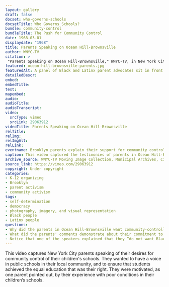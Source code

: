 ```yaml
--- 
layout: gallery
draft: false
docset: who-governs-schools
docsetTitle: Who Governs Schools?
bundle: community-control
bundleTitle: The Push for Community Control
date: 1968-03-01
displaydate: "1968"
title: Parents Speaking on Ocean Hill-Brownsville
author: WNYC-TV
citation: >
 "Parents Speaking on Ocean Hill-Brownsville," WNYC-TV, in New York City Civil Rights History Project, Accessed: [Month Day, Year], https://nyccivilrightshistory.org/gallery/ocean-hill-brownsville-parents.
featured: ocean-hill-brownsville-parents.jpg
featuredAlt: A panel of Black and Latinx parent advocates sit in front of microphones in a TV studio. Some parents read written remarks and some listen. 
detailedDescr: 
embed: 
embedTitle: 
text: 
mapembed: 
audio: 
audioTitle: 
audioTranscript: 
video: 
  srcType: vimeo
  srcLink: 29063912
videoTitle: Parents Speaking on Ocean Hill-Brownsville
relTitle: 
relImg: 
relImgAlt: 
relLink: 
eventname: Brooklyn parents explain their support for community control. 
caption: This video captured the testimonies of parents in Ocean Hill-Brownsville who discussed their desire for change in schools in their community.
archive_source: WNYC-TV Moving Image Collection, Municipal Archives, City of New York
source_link: https://vimeo.com/29063912 
copyright: Under copyright
categories: 
- K-12 organizing
- Brooklyn
- parent activism
- community activism
tags: 
- self-determination
- democracy
- photography, imagery, and visual representation
- Black people
- Latinx people
questions: 
- Why did the parents in Ocean Hill-Brownsville want community-controlled schools? 
- What did the parents' comments demonstrate about their commitment to their children’s education? What did it show about how the city’s schools were operated?
- Notice that one of the speakers explained that they “do not want Black Power.” What do you think they meant by this? Why do you think they said this in this context? 
--- 
```

 
This video captures New York City parents speaking of their desires for community control of their children's schools. They wanted to have a voice in public schools in their local community, and to ensure that students achieved the equal education that was their right. They were motivated, as one parent pointed out, by their experience with poor conditions in their children’s schools.
